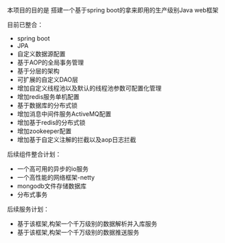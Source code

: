   本项目的目的是 搭建一个基于spring boot的拿来即用的生产级别Java web框架

目前已整合：
-    spring boot
- 	 JPA
- 	 自定义数据源配置
- 	 基于AOP的全局事务管理
- 	 基于分层的架构
-    可扩展的自定义DAO层
-	 增加自定义线程池以及默认的线程池参数可配置化管理
-	 增加redis服务单机配置
-	 基于数据库的分布式锁
-    增加消息中间件服务ActiveMQ配置
-	 增加基于redis的分布式锁
-    增加zookeeper配置
-	 增加基于自定义注解的拦截以及aop日志拦截

后续组件整合计划：
-	 一个高可用的异步的io服务
-	 一个高性能的网络框架-netty
-	 mongodb文件存储数据库
-	 分布式事务

后续服务计划：
-	 基于该框架,构架一个千万级别的数据解析并入库服务
-    基于该框架,构架一个千万级别的数据推送服务